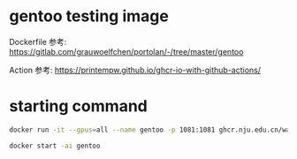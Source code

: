 # gentoo testing image

Dockerfile 参考: https://gitlab.com/grauwoelfchen/portolan/-/tree/master/gentoo

Action 参考: https://printempw.github.io/ghcr-io-with-github-actions/

# starting command

```bash
docker run -it --gpus=all --name gentoo -p 1081:1081 ghcr.nju.edu.cn/wangjiezhe/gentoo-testing:master
```

```bash
docker start -ai gentoo
```
